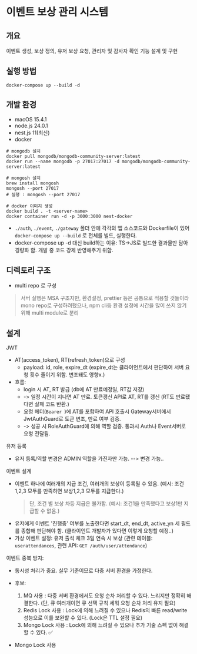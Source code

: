 # 이벤트 보상 관리 시스템
## 개요
이벤트 생성, 보상 정의, 유저 보상 요청, 관리자 및 감사자 확인 기능 설계 및 구현

## 실행 방법
```
docker-compose up --build -d
```

## 개발 환경
- macOS 15.4.1
- node.js 24.0.1
- nest.js 11(최신)
- docker
```
# mongodb 설치
docker pull mongodb/mongodb-community-server:latest
docker run --name mongodb -p 27017:27017 -d mongodb/mongodb-community-server:latest

# mongosh 설치
brew install mongosh
mongosh --port 27017
# 실행 : mongosh --port 27017

# docker 이미지 생성
docker build . -t <server-name>
docker container run -d -p 3000:3000 nest-docker
```
- `./auth`, `./event`, `./gateway` 폴더 안에 각각의 앱 소스코드와 Dockerfile이 있어 `docker-compose up --build` 로 전체를 빌드, 실행한다.
- docker-compose up -d 대신 build하는 이유: TS->JS로 빌드한 결과물만 담아 경량화 함. 개발 중 코드 강제 반영해주기 위함.

## 디렉토리 구조
- multi repo 로 구성
> 서버 실행은 MSA 구조지만, 환경설정, prettier 등은 공통으로 적용할 것들이라 mono repo로 구성하려했으나, npm cli등 환경 설정에 시간을 많이 쓰지 않기 위해 multi module로 분리

## 설계
JWT
- AT(access_token), RT(refresh_token)으로 구성
  - payload: id, role, expire_dt (expire_dt는 클라이언트에서 판단하여 서버 요청 횟수 줄이기 위함. 변조돼도 영향x.)
- 흐름: 
  - login 시 AT, RT 발급 (db에 AT 만료예정일, RT값 저장)
  - -> 일정 시간이 지나면 AT 만료. 토큰갱신 API로 AT, RT를 갱신 (RT도 만료됐다면 실패 코드 반환.)
  - 요청 헤더(`Bearer `)에 AT를 포함하여 API 호출시 Gateway서버에서 JwtAuthGuard로 토큰 변조, 만료 여부 검증.
  - -> 성공 시 RoleAuthGuard에 의해 역할 검증. 통과시 Auth나 Event서버로 요청 전달됨.

유저 등록
- 유저 등록/역할 변경은 ADMIN 역할을 가진자만 가능. --> 변경 가능..

이벤트 설계
- 이벤트 하나에 여러개의 지급 조건, 여러개의 보상이 등록될 수 있음. (예시: 조건1,2,3 모두를 만족하면 보상1,2,3 모두를 지급한다.)
  > 단, 조건 별 보상 차등 지급은 불가함. (예시: 조건1을 만족했다고 보상1만 지급할 수 없음.)
- 유저에게 이벤트 '진행중' 여부를 노출한다면 start_dt, end_dt, active_yn 세 필드를 종합해 판단해야 함. (클라이언트 개발자가 있다면 이렇게 요청할 예정..)
- 가상 이벤트 설정: 유저 출석 체크 3일 연속 시 보상 (관련 테이블: `userattendances`, 관련 API: `GET /auth/user/attendance`)

이벤트 중복 방지:
- 동시성 처리가 중요. 실무 기준이므로 다중 서버 환경을 가정한다.
- 후보:
  1. MQ 사용 : 다중 서버 환경에서도 요청 순차 처리할 수 있다. 느리지만 정확히 해결한다. (단, 큐 여러개이면 큐 선택 규칙 세워 요청 순차 처리 유지 필요)
  2. Redis Lock 사용 : Lock에 의해 느려질 수 있으나 Redis의 빠른 read/write 성능으로 이를 보완할 수 있다. (Lock은 TTL 설정 필요)
  3. Mongo Lock 사용 : Lock에 의해 느려질 수 있으나 추가 기술 스펙 없이 해결할 수 있다. ✅
  
- Mongo Lock 사용